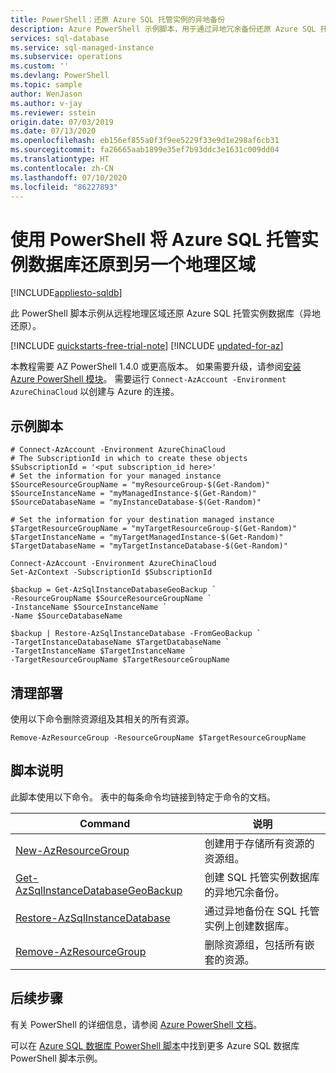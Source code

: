 ```yaml
---
title: PowerShell：还原 Azure SQL 托管实例的异地备份
description: Azure PowerShell 示例脚本，用于通过异地冗余备份还原 Azure SQL 托管实例数据库的。
services: sql-database
ms.service: sql-managed-instance
ms.subservice: operations
ms.custom: ''
ms.devlang: PowerShell
ms.topic: sample
author: WenJason
ms.author: v-jay
ms.reviewer: sstein
origin.date: 07/03/2019
ms.date: 07/13/2020
ms.openlocfilehash: eb156ef855a0f3f9ee5229f33e9d1e298af6cb31
ms.sourcegitcommit: fa26665aab1899e35ef7b93ddc3e1631c009dd04
ms.translationtype: HT
ms.contentlocale: zh-CN
ms.lasthandoff: 07/10/2020
ms.locfileid: "86227893"
---
```

# <a name="use-powershell-to-restore-an-azure-sql-managed-instance-database-to-another-geo-region"></a>使用 PowerShell 将 Azure SQL 托管实例数据库还原到另一个地理区域

[!INCLUDE[appliesto-sqldb](../../includes/appliesto-sqlmi.md)]

此 PowerShell 脚本示例从远程地理区域还原 Azure SQL 托管实例数据库（异地还原）。  

[!INCLUDE [quickstarts-free-trial-note](../../../../includes/quickstarts-free-trial-note.md)]
[!INCLUDE [updated-for-az](../../../../includes/updated-for-az.md)]

本教程需要 AZ PowerShell 1.4.0 或更高版本。 如果需要升级，请参阅[安装 Azure PowerShell 模块](https://docs.microsoft.com/powershell/azure/install-az-ps)。 需要运行 `Connect-AzAccount -Environment AzureChinaCloud` 以创建与 Azure 的连接。

## <a name="sample-script"></a>示例脚本

```azurepowershell
# Connect-AzAccount -Environment AzureChinaCloud
# The SubscriptionId in which to create these objects
$SubscriptionId = '<put subscription_id here>'
# Set the information for your managed instance
$SourceResourceGroupName = "myResourceGroup-$(Get-Random)"
$SourceInstanceName = "myManagedInstance-$(Get-Random)"
$SourceDatabaseName = "myInstanceDatabase-$(Get-Random)"

# Set the information for your destination managed instance
$TargetResourceGroupName = "myTargetResourceGroup-$(Get-Random)"
$TargetInstanceName = "myTargetManagedInstance-$(Get-Random)"
$TargetDatabaseName = "myTargetInstanceDatabase-$(Get-Random)"

Connect-AzAccount -Environment AzureChinaCloud
Set-AzContext -SubscriptionId $SubscriptionId

$backup = Get-AzSqlInstanceDatabaseGeoBackup `
-ResourceGroupName $SourceResourceGroupName `
-InstanceName $SourceInstanceName `
-Name $SourceDatabaseName

$backup | Restore-AzSqlInstanceDatabase -FromGeoBackup `
-TargetInstanceDatabaseName $TargetDatabaseName `
-TargetInstanceName $TargetInstanceName `
-TargetResourceGroupName $TargetResourceGroupName

```

## <a name="clean-up-deployment"></a>清理部署

使用以下命令删除资源组及其相关的所有资源。

```azurepowershell
Remove-AzResourceGroup -ResourceGroupName $TargetResourceGroupName
```

## <a name="script-explanation"></a>脚本说明

此脚本使用以下命令。 表中的每条命令均链接到特定于命令的文档。

| Command | 说明 |
|---|---|
| [New-AzResourceGroup](https://docs.microsoft.com/powershell/module/az.resources/New-AzResourceGroup) | 创建用于存储所有资源的资源组。 |
| [Get-AzSqlInstanceDatabaseGeoBackup](https://docs.microsoft.com/powershell/module/az.sql/Get-AzSqlInstanceDatabaseGeoBackup) | 创建 SQL 托管实例数据库的异地冗余备份。 |
| [Restore-AzSqlInstanceDatabase](https://docs.microsoft.com/powershell/module/az.sql/Restore-AzSqlInstanceDatabase) | 通过异地备份在 SQL 托管实例上创建数据库。 |
| [Remove-AzResourceGroup](https://docs.microsoft.com/powershell/module/az.resources/remove-azresourcegroup) | 删除资源组，包括所有嵌套的资源。 |

## <a name="next-steps"></a>后续步骤

有关 PowerShell 的详细信息，请参阅 [Azure PowerShell 文档](https://docs.microsoft.com/powershell/azure/overview)。

可以在 [Azure SQL 数据库 PowerShell 脚本](../../database/powershell-script-content-guide.md)中找到更多 Azure SQL 数据库 PowerShell 脚本示例。
